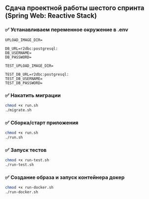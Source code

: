 ## Сдача проектной работы шестого спринта (Spring Web: Reactive Stack) 

### ✅  Устанавливаем переменное окружение в .env

```
UPLOAD_IMAGE_DIR=

DB_URL=r2dbc:postgresql:
DB_USERNAME=
DB_PASSWORD=

TEST_UPLOAD_IMAGE_DIR=

TEST_DB_URL=r2dbc:postgresql:
TEST_DB_USERNAME=
TEST_DB_PASSWORD=

```
### ✅ Накатить миграции
```bash
chmod +x run.sh
./migrate.sh
```

### ✅ Сборка/старт приложения
```bash
chmod +x run.sh
./run.sh
```

### ✅ Запуск тестов
```bash
chmod +x run-test.sh
./run-test.sh
```

### ✅ Создание образа и запуск контейнера докер
```bash
chmod +x run-docker.sh
./run-docker.sh
```